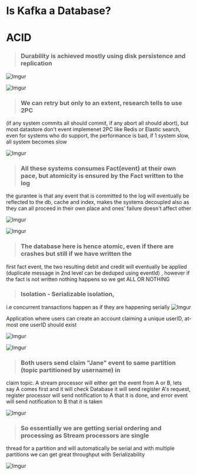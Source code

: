 # Is Kafka a Database?

# ACID

> ### Durability is achieved mostly using disk persistence and replication

![Imgur](https://i.imgur.com/4CXCZaHl.jpg)

![Imgur](https://i.imgur.com/efkXedGl.jpg)

> ### We can retry but only to an extent, research tells to use 2PC
(if any system commits all should commit, if any abort all should abort), but most datastore don't event implemenet 2PC like 
Redis or Elastic search, even for systems who do support, the performance is bad, if 1 system slow, all system becomes slow

![Imgur](https://i.imgur.com/Cec2Z3vl.png)

> ### All these systems consumes Fact(event) at their own pace, but atomicity is ensured by the Fact written to the log
the gurantee is that any event that is committed to the log will eventually be reflected to the db, cache and index, makes the
systems decoupled also as they can all proceed in their own place and ones' failure doesn't affect other

![Imgur](https://i.imgur.com/l2Kbc8Fl.png)

![Imgur](https://i.imgur.com/fSJYSDMl.png)

> ### The database here is hence atomic, even if there are crashes but still if we have written the 
first fact event, the two resulting debit and credit will eventually be applied (duplicate message in 2nd level can be deduped using eventId)
, however if the fact is not written nothing happens so we get ALL OR NOTHING

> ### Isolation - Serializable isolation, 
i.e concurrent transactions happen as if they are happening serially
![Imgur](https://i.imgur.com/BtMZN0rl.png)

Application where users can create an account claiming a unique userID, at-most one userID should exist

![Imgur](https://i.imgur.com/ngQBfI8l.png)

![Imgur](https://i.imgur.com/hD5b3myl.png)

> ### Both users send claim "Jane" event to same partition (topic partitioned by username) in 
claim topic. A stream processor will either get the event from A or B, lets say A comes first and it will check Database it will 
send register A's request, register processor will send notification to A that it is done, and error event will send notification
to B that it is taken

![Imgur](https://i.imgur.com/x2viJQel.png)

> ### So essentially we are getting serial ordering and processing as Stream processors are single 
thread for a partition and will automatically be serial and with multiple partitions we can get great throughput with Serializability

![Imgur](https://i.imgur.com/Wfuz6BOl.png)
